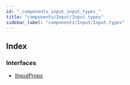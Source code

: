 ```yaml
---
id: "_components_input_input_types_"
title: "components/Input/Input.types"
sidebar_label: "components/Input/Input.types"
---
```


## Index

### Interfaces

* [IInputProps](../interfaces/_components_input_input_types_.iinputprops.md)
